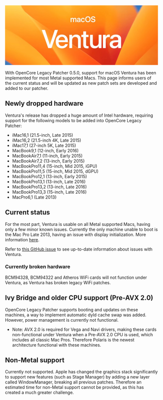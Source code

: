 ![](../images/ventura.png)

With OpenCore Legacy Patcher 0.5.0, support for macOS Ventura has been implemented for most Metal supported Macs. This page informs users of the current status and will be updated as new patch sets are developed and added to our patcher.


## Newly dropped hardware

Ventura's release has dropped a huge amount of Intel hardware, requiring support for the following models to be added into OpenCore Legacy Patcher:

* iMac16,1 (21.5-inch, Late 2015)
* iMac16,2 (21.5-inch 4K, Late 2015)
* iMac17,1 (27-inch 5K, Late 2015)
* MacBook9,1 (12-inch, Early 2016)
* MacBookAir7,1 (11-inch, Early 2015)
* MacBookAir7,2 (13-inch, Early 2015)
* MacBookPro11,4 (15-inch, Mid 2015, iGPU)
* MacBookPro11,5 (15-inch, Mid 2015, dGPU)
* MacBookPro12,1 (13-inch, Early 2015)
* MacBookPro13,1 (13-inch, Late 2016)
* MacBookPro13,2 (13-inch, Late 2016)
* MacBookPro13,3 (15-inch, Late 2016)
* MacPro6,1 (Late 2013)



## Current status

For the most part, Ventura is usable on all Metal supported Macs, having only a few minor known issues. Currently the only machine unable to boot is the Mac Pro Late 2013, having an issue with display initialization. More information [here](https://github.com/acidanthera/bugtracker/issues/2126).

Refer to [this GitHub issue](https://github.com/dortania/OpenCore-Legacy-Patcher/issues/998#issuecomment-1222926337) to see up-to-date information about issues with Ventura.

### Currently broken hardware

BCM94328, BCM94322 and Atheros WiFi cards will not function under Ventura, as Ventura has broken legacy WiFi patches.

## Ivy Bridge and older CPU support (Pre-AVX 2.0)

OpenCore Legacy Patcher supports booting and updates on these machines, a way to implement automatic dyld cache swap was added. However, power management is currently not functional.

* Note: AVX 2.0 is required for Vega and Navi drivers, making these cards non-functional under Ventura when a Pre-AVX 2.0 CPU is used, which includes all classic Mac Pros. Therefore Polaris is the newest architecture functional with these machines.

## Non-Metal support

Currently not supported. Apple has changed the graphics stack significantly to support new features (such as Stage Manager) by adding a new layer called WindowManager, breaking all previous patches. 
Therefore an estimated time for non-Metal support cannot be provided, as this has created a much greater challenge. 

